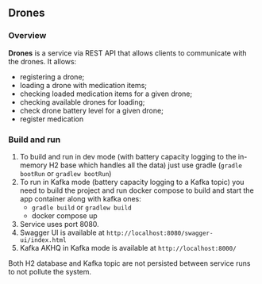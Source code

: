 ## Drones

### Overview
**Drones** is a service via REST API that allows clients to communicate with the drones.
It allows:
- registering a drone;
- loading a drone with medication items;
- checking loaded medication items for a given drone;
- checking available drones for loading;
- check drone battery level for a given drone;
- register medication

### Build and run
1. To build and run in dev mode (with battery capacity logging to the in-memory H2 base which handles all the data)
just use gradle (```gradle bootRun``` or ```gradlew bootRun```)
2. To run in Kafka mode (battery capacity logging to a Kafka topic) you need to build the project and run docker
compose to build and start the app container along with kafka ones:
    - ```gradle build``` or ```gradlew build```
    - docker compose up
3. Service uses port 8080.
4. Swagger UI is available at ```http://localhost:8080/swagger-ui/index.html```
5. Kafka AKHQ in Kafka mode is available at ```http://localhost:8000/```

Both H2 database and Kafka topic are not persisted between service runs to not pollute the system.